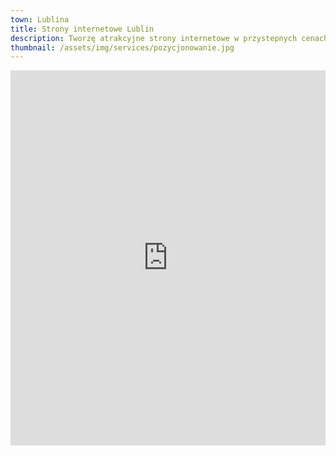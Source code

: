```yaml
---
town: Lublina
title: Strony internetowe Lublin
description: Tworzę atrakcyjne strony internetowe w przystepnych cenach dla firm z Lublina. Zadzwoń do mnie +48 788 660 190
thumbnail: /assets/img/services/pozycjonowanie.jpg
---
```


<iframe src="https://www.google.com/maps/embed?pb=!1m18!1m12!1m3!1d79969.54263948908!2d22.481370258784377!3d51.21818759371129!2m3!1f0!2f0!3f0!3m2!1i1024!2i768!4f13.1!3m3!1m2!1s0x472257141e154061%3A0x5528ee7af6e8e95f!2sLublin!5e0!3m2!1spl!2spl!4v1682840392886!5m2!1spl!2spl" width="100%" height="600" style="border:0;" allowfullscreen="" loading="lazy" referrerpolicy="no-referrer-when-downgrade"></iframe>
